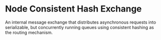 # Node Consistent Hash Exchange

An internal message exchange that distributes asynchronous requests into serializable, but concurrently running queues using consistent hashing as the routing mechanism.